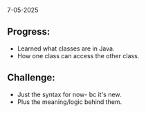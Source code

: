 7-05-2025

## Progress:
* Learned what classes are in Java.
* How one class can access the other class.

## Challenge:
* Just the syntax for now- bc it's new. 
* Plus the meaning/logic behind them. 